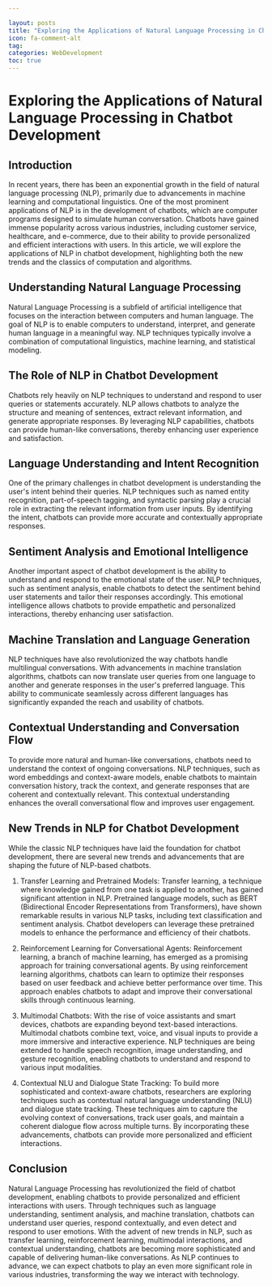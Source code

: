 ```yaml
---

layout: posts
title: "Exploring the Applications of Natural Language Processing in Chatbot Development"
icon: fa-comment-alt
tag:      
categories: WebDevelopment
toc: true
---
```




# Exploring the Applications of Natural Language Processing in Chatbot Development

## Introduction
In recent years, there has been an exponential growth in the field of natural language processing (NLP), primarily due to advancements in machine learning and computational linguistics. One of the most prominent applications of NLP is in the development of chatbots, which are computer programs designed to simulate human conversation. Chatbots have gained immense popularity across various industries, including customer service, healthcare, and e-commerce, due to their ability to provide personalized and efficient interactions with users. In this article, we will explore the applications of NLP in chatbot development, highlighting both the new trends and the classics of computation and algorithms.

## Understanding Natural Language Processing
Natural Language Processing is a subfield of artificial intelligence that focuses on the interaction between computers and human language. The goal of NLP is to enable computers to understand, interpret, and generate human language in a meaningful way. NLP techniques typically involve a combination of computational linguistics, machine learning, and statistical modeling.

## The Role of NLP in Chatbot Development
Chatbots rely heavily on NLP techniques to understand and respond to user queries or statements accurately. NLP allows chatbots to analyze the structure and meaning of sentences, extract relevant information, and generate appropriate responses. By leveraging NLP capabilities, chatbots can provide human-like conversations, thereby enhancing user experience and satisfaction.

## Language Understanding and Intent Recognition
One of the primary challenges in chatbot development is understanding the user's intent behind their queries. NLP techniques such as named entity recognition, part-of-speech tagging, and syntactic parsing play a crucial role in extracting the relevant information from user inputs. By identifying the intent, chatbots can provide more accurate and contextually appropriate responses.

## Sentiment Analysis and Emotional Intelligence
Another important aspect of chatbot development is the ability to understand and respond to the emotional state of the user. NLP techniques, such as sentiment analysis, enable chatbots to detect the sentiment behind user statements and tailor their responses accordingly. This emotional intelligence allows chatbots to provide empathetic and personalized interactions, thereby enhancing user satisfaction.

## Machine Translation and Language Generation
NLP techniques have also revolutionized the way chatbots handle multilingual conversations. With advancements in machine translation algorithms, chatbots can now translate user queries from one language to another and generate responses in the user's preferred language. This ability to communicate seamlessly across different languages has significantly expanded the reach and usability of chatbots.

## Contextual Understanding and Conversation Flow
To provide more natural and human-like conversations, chatbots need to understand the context of ongoing conversations. NLP techniques, such as word embeddings and context-aware models, enable chatbots to maintain conversation history, track the context, and generate responses that are coherent and contextually relevant. This contextual understanding enhances the overall conversational flow and improves user engagement.

## New Trends in NLP for Chatbot Development
While the classic NLP techniques have laid the foundation for chatbot development, there are several new trends and advancements that are shaping the future of NLP-based chatbots.

1. Transfer Learning and Pretrained Models:
Transfer learning, a technique where knowledge gained from one task is applied to another, has gained significant attention in NLP. Pretrained language models, such as BERT (Bidirectional Encoder Representations from Transformers), have shown remarkable results in various NLP tasks, including text classification and sentiment analysis. Chatbot developers can leverage these pretrained models to enhance the performance and efficiency of their chatbots.

2. Reinforcement Learning for Conversational Agents:
Reinforcement learning, a branch of machine learning, has emerged as a promising approach for training conversational agents. By using reinforcement learning algorithms, chatbots can learn to optimize their responses based on user feedback and achieve better performance over time. This approach enables chatbots to adapt and improve their conversational skills through continuous learning.

3. Multimodal Chatbots:
With the rise of voice assistants and smart devices, chatbots are expanding beyond text-based interactions. Multimodal chatbots combine text, voice, and visual inputs to provide a more immersive and interactive experience. NLP techniques are being extended to handle speech recognition, image understanding, and gesture recognition, enabling chatbots to understand and respond to various input modalities.

4. Contextual NLU and Dialogue State Tracking:
To build more sophisticated and context-aware chatbots, researchers are exploring techniques such as contextual natural language understanding (NLU) and dialogue state tracking. These techniques aim to capture the evolving context of conversations, track user goals, and maintain a coherent dialogue flow across multiple turns. By incorporating these advancements, chatbots can provide more personalized and efficient interactions.

## Conclusion
Natural Language Processing has revolutionized the field of chatbot development, enabling chatbots to provide personalized and efficient interactions with users. Through techniques such as language understanding, sentiment analysis, and machine translation, chatbots can understand user queries, respond contextually, and even detect and respond to user emotions. With the advent of new trends in NLP, such as transfer learning, reinforcement learning, multimodal interactions, and contextual understanding, chatbots are becoming more sophisticated and capable of delivering human-like conversations. As NLP continues to advance, we can expect chatbots to play an even more significant role in various industries, transforming the way we interact with technology.
